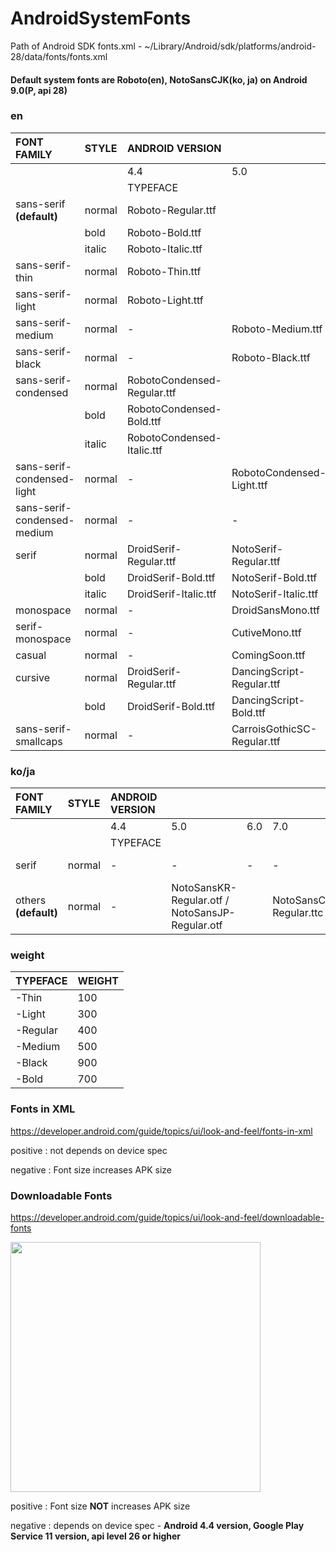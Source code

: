 # AndroidSystemFonts

Path of Android SDK fonts.xml - ~/Library/Android/sdk/platforms/android-28/data/fonts/fonts.xml

#### Default system fonts are Roboto(en), NotoSansCJK(ko, ja) on Android 9.0(P, api 28)

### en

| FONT FAMILY                 | STYLE  | ANDROID VERSION             |                           |     |     |     |     |
|:----------------------------|:-------|:----------------------------|:--------------------------|:----|:----|:----|:----|
|                             |        | 4.4                         | 5.0                       | 6.0 | 7.0 | 8.0 | 9.0 |
|                             |        | TYPEFACE                    |                           |     |     |     |     |
| sans-serif **(default)**         | normal | Roboto-Regular.ttf          |                           |     |     |     |     |
|                             | bold   | Roboto-Bold.ttf             |                           |     |     |     |     |
|                             | italic | Roboto-Italic.ttf           |                           |     |     |     |     |
| sans-serif-thin             | normal | Roboto-Thin.ttf             |                           |     |     |     |     |
| sans-serif-light            | normal | Roboto-Light.ttf            |                           |     |     |     |     |
| sans-serif-medium           | normal | -                           | Roboto-Medium.ttf         |     |     |     |     |
| sans-serif-black            | normal | -                           | Roboto-Black.ttf          |     |     |     |     |
| sans-serif-condensed        | normal | RobotoCondensed-Regular.ttf |                           |     |     |     |     |
|                             | bold   | RobotoCondensed-Bold.ttf    |                           |     |     |     |     |
|                             | italic | RobotoCondensed-Italic.ttf  |                           |     |     |     |     |
| sans-serif-condensed-light  | normal | -                           | RobotoCondensed-Light.ttf |     |     |     |     |
| sans-serif-condensed-medium | normal | -                           | -                         | -   | -   |     | RobotoCondensed-Medium.ttf |
| serif                       | normal | DroidSerif-Regular.ttf      | NotoSerif-Regular.ttf     |     |     |     |     |
|                             | bold   | DroidSerif-Bold.ttf         | NotoSerif-Bold.ttf        |     |     |     |     |
|                             | italic | DroidSerif-Italic.ttf       | NotoSerif-Italic.ttf      |     |     |     |     |
| monospace                   | normal | -                           | DroidSansMono.ttf         |     |     |     |     |
| serif-monospace             | normal | -                           | CutiveMono.ttf            |     |     |     |     |
| casual                      | normal | -                           | ComingSoon.ttf            |     |     |     |     |
| cursive                     | normal | DroidSerif-Regular.ttf	     | DancingScript-Regular.ttf |     |     |     |     |
|                             | bold   | DroidSerif-Bold.ttf         | DancingScript-Bold.ttf    |     |     |     |     |
| sans-serif-smallcaps        | normal | -                           | CarroisGothicSC-Regular.ttf |     |     |     |     |

### ko/ja

| FONT FAMILY                 | STYLE  | ANDROID VERSION |                           |     |     |     |     |
|:----------------------------|:-------|:----------------|:--------------------------|:----|:----|:----|:----|
|                             |        | 4.4             | 5.0                       | 6.0 | 7.0 | 8.0 | 9.0 |
|                             |        | TYPEFACE        |                           |     |     |     |     |
| serif                       | normal | -               | -                         | -   | -   | -   | NotoSerifCJK-Regular.ttc |
| others **(default)**             | normal | -               | NotoSansKR-Regular.otf / NotoSansJP-Regular.otf |     | NotoSansCJK-Regular.ttc |     |     |

### weight

| TYPEFACE | WEIGHT |
|:---------|:-------|
| -Thin	   | 100    |
| -Light   | 300    |
| -Regular   | 400    |
| -Medium   | 500    |
| -Black   | 900    |
| -Bold   | 700    |


### Fonts in XML

https://developer.android.com/guide/topics/ui/look-and-feel/fonts-in-xml

positive : not depends on device spec

negative : Font size increases APK size


### Downloadable Fonts

https://developer.android.com/guide/topics/ui/look-and-feel/downloadable-fonts

<img src="https://developer.android.com/guide/topics/ui/images/look-and-feel/downloadable-fonts/downloadable-fonts-process.png" width="400"/>

positive : Font size **NOT** increases APK size

negative : depends on device spec - **Android 4.4 version, Google Play Service 11 version, api level 26 or higher**
